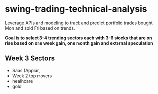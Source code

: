# swing-trading-technical-analysis
Leverage APIs and modeling to track and predict portfolio trades bought Mon and sold Fri based on trends.

**Goal is to select 3-4 trending sectors each with 3-6 stocks that are on rise based on one week gain, one month gain and external speculation**

## Week 3 Sectors 
- Saas (Appian, 
- Week 2 top movers 
- healhcare 
- gold 

